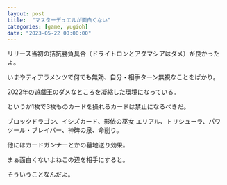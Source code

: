 ```yaml
---
layout: post
title:  "マスターデュエルが面白くない"
categories: [game, yugioh]
date: "2023-05-22 00:00:00"
---
```


リリース当初の拮抗勝負具合（ドライトロンとアダマシアはダメ）が良かったよ。

いまやティアラメンツで何でも無効、自分・相手ターン無視なことをばかり。

2022年の遊戯王のダメなところを凝縮した環境になっている。

というか1枚で3枚ものカードを操れるカードは禁止になるべきだ。

ブロックドラゴン、イシズカード、影依の巫女 エリアル、トリシューラ、パワツール・ブレイバー、神碑の泉、命削り。

他にはカードガンナーとかの墓地送り効果。

まぁ面白くないよねこの辺を相手にすると。

そういうことなんだよ。
